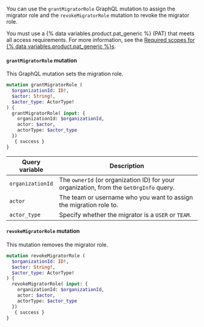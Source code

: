 You can use the `grantMigratorRole` GraphQL mutation to assign the migrator role and the `revokeMigratorRole` mutation to revoke the migrator role.

You must use a {% data variables.product.pat_generic %} (PAT) that meets all access requirements. For more information, see the [Required scopes for {% data variables.product.pat_generic %}s](#required-scopes-for-personal-access-tokens).

#### `grantMigratorRole` mutation

This GraphQL mutation sets the migration role.

```graphql
mutation grantMigratorRole (
  $organizationId: ID!,
  $actor: String!,
  $actor_type: ActorType!
) {
  grantMigratorRole( input: {
    organizationId: $organizationId,
    actor: $actor,
    actorType: $actor_type
  })
   { success }
}
```

| Query variable | Description |
|----|----|
| `organizationId` | The `ownerId` (or organization ID) for your organization, from the `GetOrgInfo` query.
| `actor` | The team or username who you want to assign the migration role to.
| `actor_type` | Specify whether the migrator is a `USER` or `TEAM`.

#### `revokeMigratorRole` mutation

This mutation removes the migrator role.

```graphql
mutation revokeMigratorRole (
  $organizationId: ID!,
  $actor: String!,
  $actor_type: ActorType!
) {
  revokeMigratorRole( input: {
    organizationId: $organizationId,
    actor: $actor,
    actorType: $actor_type
  })
   { success }
}
```
